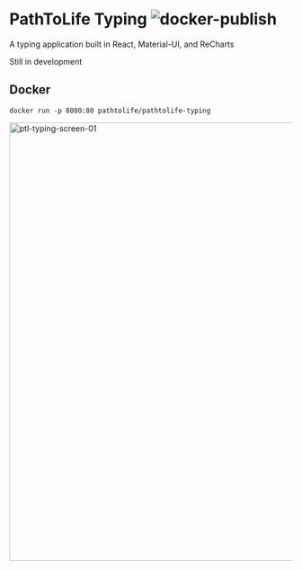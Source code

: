 # PathToLife Typing ![docker-publish](https://github.com/PathToLife/pathtolife-typing/workflows/docker-publish/badge.svg)

A typing application built in React, Material-UI, and ReCharts

Still in development

## Docker
`docker run -p 8080:80 pathtolife/pathtolife-typing`

<img width="780" alt="ptl-typing-screen-01" src="https://github.com/PathToLife/pathtolife-typing/assets/12622625/99de2820-30c1-4f43-82ca-5376b74d2874">
